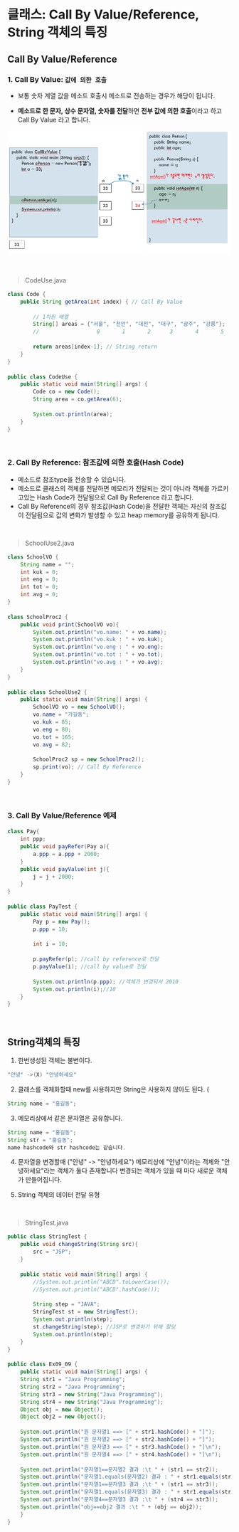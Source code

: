# 클래스: Call By Value/Reference, String 객체의 특징

## Call By Value/Reference

### 1. Call By Value: `값에 의한 호출`

- 보통 숫자 계열 값을 메소드 호출시 메소드로 전송하는 경우가 해당이 됩니다.

- **메소드로 한 문자, 상수 문자열, 숫자를 전달**하면 **전부 값에 의한 호출**이라고 하고 Call By Value 라고 합니다.

![](images/java11_01.jpg)

<br />

> CodeUse.java

```java
class Code {
    public String getArea(int index) { // Call By Value

        // 1차원 배열
        String[] areas = {"서울", "천안", "대전", "대구", "광주", "강릉"};
        //                  0       1       2      3       4       5

        return areas[index-1]; // String return
    }
}

public class CodeUse {
    public static void main(String[] args) {
        Code co = new Code();
        String area = co.getArea(6);

        System.out.println(area);
    }
}
```

<br />

### 2. Call By Reference: 참조값에 의한 호출(Hash Code)

- 메소드로 참조type을 전송할 수 있습니다.
- 메소드로 클래스의 객체를 전달하면 메모리가 전달되는 것이 아니라 객체를 가르키고있는 Hash Code가 전달됨으로 Call By Reference 라고 합니다.
- Call By Reference의 경우 참조값(Hash Code)을 전달한 객체는 자신의 참조값이 전달됨으로 값의 변화가 발생할 수 있고 heap memory를 공유하게 됩니다.

<br />

> SchoolUse2.java

```java
class SchoolVO {
    String name = "";
    int kuk = 0;
    int eng = 0;
    int tot = 0;
    int avg = 0;
}

class SchoolProc2 {
    public void print(SchoolVO vo){
        System.out.println("vo.name: " + vo.name);
        System.out.println("vo.kuk : " + vo.kuk);
        System.out.println("vo.eng : " + vo.eng);
        System.out.println("vo.tot : " + vo.tot);
        System.out.println("vo.avg : " + vo.avg);
    }
}

public class SchoolUse2 {
    public static void main(String[] args) {
        SchoolVO vo = new SchoolVO();
        vo.name = "가길동";
        vo.kuk = 85;
        vo.eng = 80;
        vo.tot = 165;
        vo.avg = 82;

        SchoolProc2 sp = new SchoolProc2();
        sp.print(vo); // Call By Reference
    }
}
```

<br />

### 3. Call By Value/Reference 예제

```java
class Pay{
    int ppp;
    public void payRefer(Pay a){
        a.ppp = a.ppp + 2000;
    }
    public void payValue(int j){
        j = j + 2000;
    }
}

public class PayTest {
    public static void main(String[] args) {
        Pay p = new Pay();
        p.ppp = 10;

        int i = 10;

        p.payRefer(p); //call by reference로 전달
        p.payValue(i); //call by value로 전달

        System.out.println(p.ppp); //객체가 변경되서 2010
        System.out.println(i);//10
    }
}
```

<br />

## String객체의 특징

1.  한번생성된 객체는 불변이다.

```java
"안녕" ->(X) "안녕하세요"
```

2.  클래스를 객체화할때 new를 사용하지만 String은 사용하지 않아도 된다. (

```java
String name = "홍길동";
```

3.  메모리상에서 같은 문자열은 공유합니다.

```java
String name = "홍길동";
String str = "홍길동";
name hashcode와 str hashcode는 같습니다.
```

4.  문자열을 변경할때 ("안녕" -> "안녕하세요") 메모리상에 "안녕"이라는 객체와 "안녕하세요"라는 객체가 둘다 존재합니다 변경되는 객체가 있을 때 마다 새로운 객체가 만들어집니다.

5.  String 객체의 데이터 전달 유형

<br />

> StringTest.java

```java
public class StringTest {
    public void changeString(String src){
        src = "JSP";
    }

    public static void main(String[] args) {
        //System.out.println("ABCD".toLowerCase());
        //System.out.println("ABCD".hashCode());

        String step = "JAVA";
        StringTest st = new StringTest();
        System.out.println(step);
        st.changeString(step); //JSP로 변경하기 위해 할당
        System.out.println(step);
    }
}

public class Ex09_09 {
    public static void main(String[] args) {
    String str1 = "Java Programming";
    String str2 = "Java Programming";
    String str3 = new String("Java Programming");
    String str4 = new String("Java Programming");
    Object obj = new Object();
    Object obj2 = new Object();

    System.out.println("원 문자열1 ==> [" + str1.hashCode() + "]");
    System.out.println("원 문자열2 ==> [" + str2.hashCode() + "]");
    System.out.println("원 문자열3 ==> [" + str3.hashCode() + "]\n");
    System.out.println("원 문자열4 ==> [" + str4.hashCode() + "]\n");

    System.out.println("문자열1==문자열2 결과 :\t " + (str1 == str2));
    System.out.println("문자열1.equals(문자열2) 결과 : " + str1.equals(str2));
    System.out.println("문자열1==문자열3 결과 :\t " + (str1 == str3));
    System.out.println("문자열1.equals(문자열3) 결과 : " + str1.equals(str3));
    System.out.println("문자열4==문자열3 결과 :\t " + (str4 == str3));
    System.out.println("obj==obj2 결과 :\t " + (obj == obj2));
    }
}
```
